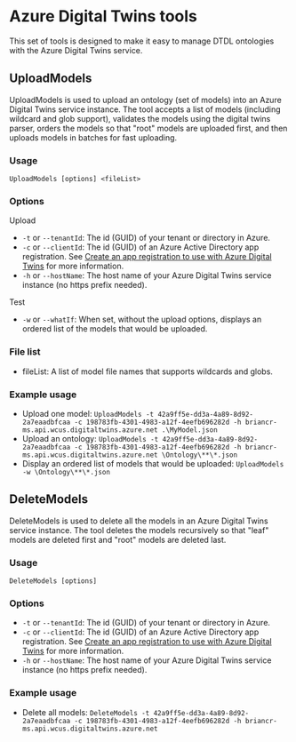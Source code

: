 # Azure Digital Twins tools

This set of tools is designed to make it easy to manage DTDL ontologies with the Azure Digital Twins service.

## UploadModels

UploadModels is used to upload an ontology (set of models) into an Azure Digital Twins service instance. The tool accepts a list of models (including wildcard and glob support), validates the models using the digital twins parser, orders the models so that "root" models are uploaded first, and then uploads models in batches for fast uploading.

### Usage

`UploadModels [options] <fileList>`

### Options

Upload
- `-t` or `--tenantId`: The id (GUID) of your tenant or directory in Azure.
- `-c` or `--clientId`: The id (GUID) of an Azure Active Directory app registration. See [Create an app registration to use with Azure Digital Twins](https://docs.microsoft.com/en-us/azure/digital-twins/how-to-create-app-registration) for more information.
- `-h` or `--hostName`: The host name of your Azure Digital Twins service instance (no https prefix needed).

Test
- `-w` or `--whatIf`: When set, without the upload options, displays an ordered list of the models that would be uploaded.

### File list

- fileList: A list of model file names that supports wildcards and globs.

### Example usage

- Upload one model: `UploadModels -t 42a9ff5e-dd3a-4a89-8d92-2a7eaadbfcaa -c 198783fb-4301-4983-a12f-4eefb696282d -h briancr-ms.api.wcus.digitaltwins.azure.net .\MyModel.json`
- Upload an ontology: `UploadModels -t 42a9ff5e-dd3a-4a89-8d92-2a7eaadbfcaa -c 198783fb-4301-4983-a12f-4eefb696282d -h briancr-ms.api.wcus.digitaltwins.azure.net \Ontology\**\*.json`
- Display an ordered list of models that would be uploaded: `UploadModels -w \Ontology\**\*.json`

## DeleteModels

DeleteModels is used to delete all the models in an Azure Digital Twins service instance. The tool deletes the models recursively so that "leaf" models are deleted first and "root" models are deleted last.

### Usage

`DeleteModels [options]`

### Options

- `-t` or `--tenantId`: The id (GUID) of your tenant or directory in Azure.
- `-c` or `--clientId`: The id (GUID) of an Azure Active Directory app registration. See [Create an app registration to use with Azure Digital Twins](https://docs.microsoft.com/en-us/azure/digital-twins/how-to-create-app-registration) for more information.
- `-h` or `--hostName`: The host name of your Azure Digital Twins service instance (no https prefix needed).

### Example usage

- Delete all models: `DeleteModels -t 42a9ff5e-dd3a-4a89-8d92-2a7eaadbfcaa -c 198783fb-4301-4983-a12f-4eefb696282d -h briancr-ms.api.wcus.digitaltwins.azure.net`
